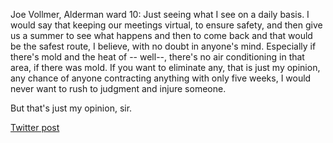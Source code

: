 
Joe Vollmer, Alderman ward 10: Just seeing what I see on a daily basis. I would say that keeping our meetings virtual, to ensure safety, and then give us a summer to see what happens and then to come back and that would be the safest route, I believe, with no doubt in anyone's mind. Especially if there's mold and the heat of -- well--, there's no air conditioning in that area, if there was mold. If you want to eliminate any, that is just my opinion, any chance of anyone contracting anything with only five weeks, I would never want to rush to judgment and injure someone. 

But that's just my opinion, sir.


[Twitter post](https://twitter.com/StlPoliticClips/status/1401252208306540545?s=20)
